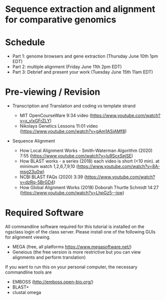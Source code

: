 # Sequence extraction and alignment for comparative genomics

# Schedule

* Part 1: genome browsers and gene extraction (Thursday June 10th 1pm EDT)
* Part 2: multiple alignment (Friday June 11th 2pm EDT) 
* Part 3: Debrief and present your work (Tuesday June 15th 11am EDT)

# Pre-viewing / Revision

* Transcription and Translation and coding vs template strand
	* MIT OpenCourseWare 9:34 video (https://www.youtube.com/watch?v=x_vlxGFrZLY)
	* Nikolays Genetics Lessons 11:01 video (https://www.youtube.com/watch?v=gAm1ASjAMf8)

* Sequence Alignment
	* How Local Alignment Works - Smith-Waterman Algorithm (2020) 7:55 (https://www.youtube.com/watch?v=lu9ScxSejSE)
	* How BLAST works - a series (2018) each video is short (<10 min). at minimum watch 1,2,6,7,9,10 (https://www.youtube.com/watch?v=8A-msg23u0w) 
	* NCBI BLAST FAQs (2020) 3:39 (https://www.youtube.com/watch?v=dzRq-5BrGD4)
	* How Global Alignment Works (2018) Doborah Thurtle Schmidt 14:27 (https://www.youtube.com/watch?v=LhpGz5--isw)
	

# Required Software
All commandline software required for this tutorial is installed on the ngsclass login of the class server. 
Please install one of the following GUIs for alignment viewing. 
* MEGA (free, all platforms https://www.megasoftware.net/) 
* Geneious (the free version is more restrictive but you can view alignments and perform translation)

If you want to run this on your personal computer, the necessary commandline tools are
* EMBOSS (http://emboss.open-bio.org/)
* BLAST+
* clustal omega 